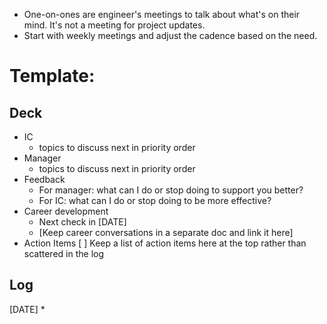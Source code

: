 * One-on-ones are engineer's meetings to talk about what's on their mind. It's not a meeting for project updates.
* Start with weekly meetings and adjust the cadence based on the need. 

# Template:
## Deck
* IC
   * topics to discuss next in priority order 
* Manager
   * topics to discuss next in priority order
* Feedback
   * For manager: what can I do or stop doing to support you better?
   * For IC: what can I do or stop doing to be more effective?
* Career development
   * Next check in [DATE]
   * [Keep career conversations in a separate doc and link it here]
* Action Items
  [ ] Keep a list of action items here at the top rather than scattered in the log

## Log
[DATE]
   *  
